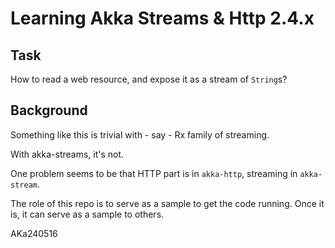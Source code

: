 # Learning Akka Streams & Http 2.4.x

## Task

How to read a web resource, and expose it as a stream of `String`s?

## Background

Something like this is trivial with - say - Rx family of streaming.

With akka-streams, it's not.

One problem seems to be that HTTP part is in `akka-http`, streaming in `akka-stream`.

The role of this repo is to serve as a sample to get the code running. Once it is, it can serve as a sample to others.

AKa240516
